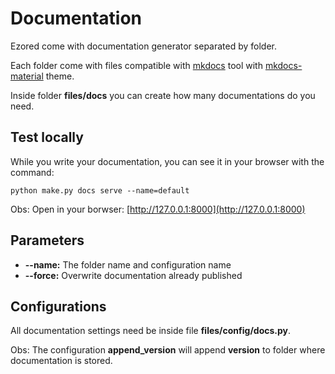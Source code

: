 # Documentation

Ezored come with documentation generator separated by folder.

Each folder come with files compatible with [mkdocs](https://github.com/mkdocs/mkdocs) tool with [mkdocs-material](https://github.com/squidfunk/mkdocs-material) theme.

Inside folder **files/docs** you can create how many documentations do you need.

## Test locally

While you write your documentation, you can see it in your browser with the command:

```
python make.py docs serve --name=default
```

Obs: Open in your borwser: [http://127.0.0.1:8000](http://127.0.0.1:8000)

## Parameters

- **--name:** The folder name and configuration name
- **--force:** Overwrite documentation already published

## Configurations

All documentation settings need be inside file **files/config/docs.py**.

Obs: The configuration **append_version** will append **version** to folder where documentation is stored.
